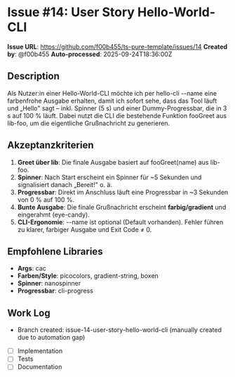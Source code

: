 # Issue #14: User Story Hello-World-CLI

**Issue URL**: https://github.com/f00b455/ts-pure-template/issues/14
**Created by**: @f00b455
**Auto-processed**: 2025-09-24T18:36:00Z

## Description
Als Nutzer:in einer Hello-World-CLI
möchte ich per hello-cli --name <Name> eine farbenfrohe Ausgabe erhalten,
damit ich sofort sehe, dass das Tool läuft und „Hello" sagt – inkl. Spinner (5 s) und einer Dummy-Progressbar, die in 3 s auf 100 % läuft.
Dabei nutzt die CLI die bestehende Funktion fooGreet aus lib-foo, um die eigentliche Grußnachricht zu generieren.

## Akzeptanzkriterien
1. **Greet über lib**: Die finale Ausgabe basiert auf fooGreet(name) aus lib-foo.
2. **Spinner**: Nach Start erscheint ein Spinner für ~5 Sekunden und signalisiert danach „Bereit!" o. ä.
3. **Progressbar**: Direkt im Anschluss läuft eine Progressbar in ~3 Sekunden von 0 % auf 100 %.
4. **Bunte Ausgabe**: Die finale Grußnachricht erscheint **farbig/gradient** und eingerahmt (eye-candy).
5. **CLI-Ergonomie**: --name ist optional (Default vorhanden). Fehler führen zu klarer, farbiger Ausgabe und Exit Code ≠ 0.

## Empfohlene Libraries
- **Args**: cac
- **Farben/Style**: picocolors, gradient-string, boxen
- **Spinner**: nanospinner
- **Progressbar**: cli-progress

## Work Log
- Branch created: issue-14-user-story-hello-world-cli (manually created due to automation gap)
- [ ] Implementation
- [ ] Tests
- [ ] Documentation